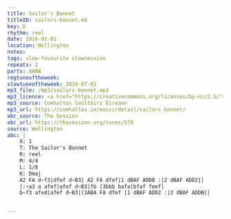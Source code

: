 ```yaml
---
title: Sailor's Bonnet
titleID: sailors-bonnet.md
key: D
rhythm: reel
date: 2016-01-01
location: Wellington
notes:
tags: slow-favourite slowsession
repeats: 2 
parts: AABB 
regtuneoftheweek:
slowtuneoftheweek: 2018-07-01
mp3_file: /mp3/sailors-bonnet.mp3
mp3_licence: <a href="https://creativecommons.org/licenses/by-nc/2.5/">CC-BY-NC-2.5</a>
mp3_source: Comhaltas Ceoltóirí Éireann
mp3_url: https://comhaltas.ie/music/detail/sailors_bonnet/
abc_source: The Session
abc_url: https://thesession.org/tunes/570
source: Wellington
abc: |
    X: 1
    T: The Sailor's Bonnet
    R: reel
    M: 4/4
    L: 1/8
    K: Dmaj
    A2 FA d~f3|dfef d~B3| A2 FA dfef|1 dBAF ADDB :|2 dBAF ADD2||
    |:~a3 a afef|afef d~B3|fb (3bbb bafa|bfaf feef|
    b~f3 afed|afef d~B3|(3ABA FA dfef |1 dBAF ADD2 :|2 dBAF ADDB||


---
```

